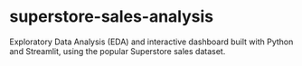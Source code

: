 # superstore-sales-analysis
Exploratory Data Analysis (EDA) and interactive dashboard built with Python and Streamlit, using the popular Superstore sales dataset.
